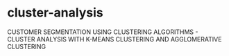 # cluster-analysis
CUSTOMER SEGMENTATION USING CLUSTERING ALGORITHMS - CLUSTER ANALYSIS WITH K-MEANS CLUSTERING AND AGGLOMERATIVE CLUSTERING
